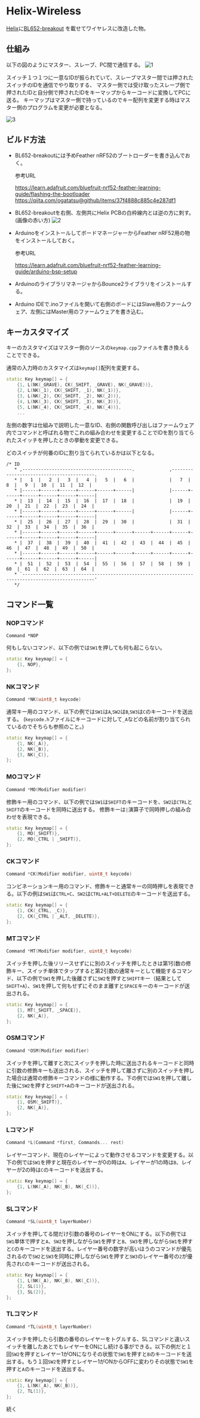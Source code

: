 # Helix-Wireless

[Helix](https://github.com/MakotoKurauchi/helix)に[BL652-breakout](https://github.com/ogatatsu/BL652-breakout)
を載せてワイヤレスに改造した物。

## 仕組み
以下の図のようにマスター、スレーブ、PC間で通信する。
![1](./images/1.jpg)

スイッチ１つ１つに一意なIDが振られていて、スレーブマスター間では押されたスイッチのIDを通信でやり取りする、
マスター側では受け取ったスレーブ側で押されたIDと自分側で押されたIDをキーマップからキーコードに変換してPCに送る。
キーマップはマスター側で持っているのでキー配列を変更する時はマスター側のプログラムを変更が必要となる。

![3](./images/3.jpg)

## ビルド方法
- BL652-breakoutには予めFeather nRF52のブートローダーを書き込んでおく。

  参考URL
  
  https://learn.adafruit.com/bluefruit-nrf52-feather-learning-guide/flashing-the-bootloader
  https://qiita.com/ogatatsu@github/items/37f4888c885c4e287df1

- BL652-breakoutを右側、左側共にHelix PCBの白枠線内とは逆の方に刺す。(画像の赤い方)
  ![2](./images/2.jpg)

- ArduinoをインストールしてボードマネージャーからFeather nRF52用の物をインストールしておく。

  参考URL

  https://learn.adafruit.com/bluefruit-nrf52-feather-learning-guide/arduino-bsp-setup

- ArduinoのライブラリマネージャからBounce2ライブラリをインストールする。
- Arduino IDEで.inoファイルを開いて右側のボードにはSlave用のファームウェア、左側にはMaster用のファームウェアを書き込む。

## キーカスタマイズ
キーのカスタマイズはマスター側のソースの`keymap.cpp`ファイルを書き換えることでできる。

通常の入力時のカスタマイズは`keymap[]`配列を変更する。

```c++
static Key keymap[] = {
    {1, L(NK(_GRAVE), CK(_SHIFT, _GRAVE), NK(_GRAVE))},
    {2, L(NK(_1), CK(_SHIFT, _1), NK(_1))},
    {3, L(NK(_2), CK(_SHIFT, _2), NK(_2))},
    {4, L(NK(_3), CK(_SHIFT, _3), NK(_3))},
    {5, L(NK(_4), CK(_SHIFT, _4), NK(_4))},
    ...
```

左側の数字は仕組みで説明した一意なID、右側の関数呼び出しはファームウェア内でコマンドと呼ばれる物でこれの組み合わせを変更することでIDを割り当てられたスイッチを押したときの挙動を変更できる。

どのスイッチが何番のIDに割り当てられているかは以下となる。

```
/* ID
   * ,-----------------------------------------.             ,-----------------------------------------.
   * |   1  |   2  |   3  |   4  |   5  |   6  |             |   7  |   8  |   9  |  10  |  11  |  12  |
   * |------+------+------+------+------+------|             |------+------+------+------+------+------|
   * |  13  |  14  |  15  |  16  |  17  |  18  |             |  19  |  20  |  21  |  22  |  23  |  24  |
   * |------+------+------+------+------+------|             |------+------+------+------+------+------|
   * |  25  |  26  |  27  |  28  |  29  |  30  |             |  31  |  32  |  33  |  34  |  35  |  36  |
   * |------+------+------+------+------+------+------+------+------+------+------+------+------+------|
   * |  37  |  38  |  39  |  40  |  41  |  42  |  43  |  44  |  45  |  46  |  47  |  48  |  49  |  50  |
   * |------+------+------+------+------+------+------+------+------+------+------+------+------+------|
   * |  51  |  52  |  53  |  54  |  55  |  56  |  57  |  58  |  59  |  60  |  61  |  62  |  63  |  64  |
   * `-------------------------------------------------------------------------------------------------'
   */
```

## コマンド一覧
### NOPコマンド
```
Command *NOP
```
何もしないコマンド、以下の例では`SW1`を押しても何も起こらない。
```c++
static Key keymap[] = {
    {1, NOP},
};
```

### NKコマンド
```c++
Command *NK(uint8_t keycode)
```
通常キー用のコマンド、以下の例では`SW1`は`A`,`SW2`は`B`,`SW3`は`C`のキーコードを送出する。
(`keycode.h`ファイルにキーコードに対して`_A`などの名前が割り当てられているのでそちらも参照のこと。)
```c++
static Key keymap[] = {
    {1, NK(_A)},
    {2, NK(_B)},
    {3, NK(_C)},
};
```

### MOコマンド
```c++
Command *MO(Modifier modifier)
```
修飾キー用のコマンド、以下の例では`SW1`は`SHIFT`のキーコードを、`SW2`は`CTRL`と`SHIFT`のキーコードを同時に送出する。
修飾キーは`|`演算子で同時押しの組み合わせを表現できる。
```c++
static Key keymap[] = {
    {1, MO(_SHIFT)},
    {2, MO(_CTRL | _SHIFT)},
};
```

### CKコマンド
```c++
Command *CK(Modifier modifier, uint8_t keycode)
```
コンビネーションキー用のコマンド、修飾キーと通常キーの同時押しを表現できる。以下の例は`SW1`は`CTRL+C`、`SW2`は`CTRL+ALT+DELETE`のキーコードを送出する。
```c++
static Key keymap[] = {
    {1, CK(_CTRL, _C)},
    {2, CK(_CTRL | _ALT, _DELETE)},
};
```

### MTコマンド
```c++
Command *MT(Modifier modifier, uint8_t keycode)
```
スイッチを押した後リリースせずにに別のスイッチを押したときは第1引数の修飾キー、スイッチ単体でタップすると第2引数の通常キーとして機能するコマンド、以下の例で`SW1`を押した後離さずに`SW2`を押すと`SHIFT`キー（結果として`SHIFT+A`）、`SW1`を押して何もせずにそのまま離すと`SPACE`キーのキーコードが送出される。
```c++
static Key keymap[] = {
    {1, MT(_SHIFT, _SPACE)},
    {2, NK(_A)},
};
```

### OSMコマンド
```c++
Command *OSM(Modifier modifier)
```
スイッチを押して離すと次にスイッチを押した時に送出されるキーコードと同時に引数の修飾キーも送出される、スイッチを押して離さずに別のスイッチを押した場合は通常の修飾キーコマンドの様に動作する。下の例では`SW1`を押して離した後に`SW2`を押すと`SHIFT+A`のキーコードが送出される。
```c++
static Key keymap[] = {
    {1, OSM(_SHIFT)},
    {2, NK(_A)},
};
```

### Lコマンド
```c++
Command *L(Command *first, Commands... rest)
```
レイヤーコマンド、現在のレイヤーによって動作させるコマンドを変更する。以下の例では`SW1`を押すと現在のレイヤーが0の時は`A`、レイヤーが1の時は`B`、レイヤーが2の時は`C`のキーコードを送出する。
```c++
static Key keymap[] = {
    {1, L(NK(_A), NK(_B), NK(_C))},
};
```

### SLコマンド
```c++
Command *SL(uint8_t layerNumber)
```
スイッチを押してる間だけ引数の番号のレイヤーをONにする。以下の例では`SW1`単体で押すと`A`、`SW2`を押しながら`SW1`を押すと`B`、`SW3`を押しながら`SW1`を押すと`C`のキーコードを送出する。レイヤー番号の数字が高いほうのコマンドが優先されるので`SW2`と`SW3`を同時に押しながら`SW1`を押すと`SW3`のレイヤー番号の`2`が優先され`C`のキーコードが送出される。
```c++
static Key keymap[] = {
    {1, L(NK(_A), NK(_B), NK(_C))},
    {2, SL(1)},
    {3, SL(2)},
};
```

### TLコマンド
```c++
Command *TL(uint8_t layerNumber)
```
スイッチを押したら引数の番号のレイヤーをトグルする、SLコマンドと違いスイッチを離したあとでもレイヤーをONにし続ける事ができる。以下の例だと１回`SW2`を押すとレイヤー1がONになりその状態で`SW1`を押すと`B`のキーコードを送出する。もう１回`SW2`を押すとレイヤー1がONからOFFに変わりその状態で`SW1`を押すと`A`のキーコードを送出する。
```c++
static Key keymap[] = {
    {1, L(NK(_A), NK(_B))},
    {2, TL(1)},
};
```
続く
